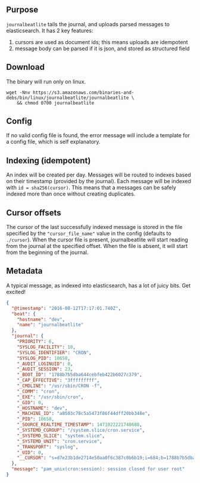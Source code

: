 Purpose
---
`journalbeatlite` tails the journal, and uploads parsed messages to elasticsearch. It has 2 key features:

1. cursors are used as document ids; this means uploads are idempotent
2. message body can be parsed if it is json, and stored as structured field

Download
---
The binary will run only on linux.

```shell
wget -Nnv https://s3.amazonaws.com/binaries-and-debs/bin/linux/journalbeatlite/journalbeatlite \
	&& chmod 0700 journalbeatlite
```

Config
---
If no valid config file is found, the error message will include a template for a config file, which is self explanatory.

Indexing (idempotent)
---
An index will be created per day. Messages will be routed to indexes based on their timestamp (provided by the journal). Each message will be indexed with `id = sha256(cursor)`. This means that a messages can be safely indexed more than once without creating duplicates.

Cursor offsets
---
The cursor of the last successfully indexed message is stored in the file specified by the `"cursor_file_name"` value in the config (defaults to `./cursor`). When the cursor file is present, journalbeatlite will start reading from the journal at the specified offset. When the file is absent, it will start from the beginning of the journal. 

Metadata
---
A typical message, as indexed into elasticsearch, has a lot of juicy bits. Get excited!

```json
{
  "@timestamp": "2016-08-12T17:17:01.740Z",
  "beat": {
    "hostname": "dev",
    "name": "journalbeatlite"
  },
  "journal": {
    "PRIORITY": 6,
    "SYSLOG_FACILITY": 10,
    "SYSLOG_IDENTIFIER": "CRON",
    "SYSLOG_PID": 10658,
    "_AUDIT_LOGINUID": 0,
    "_AUDIT_SESSION": 23,
    "_BOOT_ID": "1788b7b5dba644cebfeb422b6027c379",
    "_CAP_EFFECTIVE": "3fffffffff",
    "_CMDLINE": "/usr/sbin/CRON -f",
    "_COMM": "cron",
    "_EXE": "/usr/sbin/cron",
    "_GID": 0,
    "_HOSTNAME": "dev",
    "_MACHINE_ID": "a8503c78c5a5473f86f44dff20bb348e",
    "_PID": 10658,
    "_SOURCE_REALTIME_TIMESTAMP": 1471022221740688,
    "_SYSTEMD_CGROUP": "/system.slice/cron.service",
    "_SYSTEMD_SLICE": "system.slice",
    "_SYSTEMD_UNIT": "cron.service",
    "_TRANSPORT": "syslog",
    "_UID": 0,
    "__CURSOR": "s=d7e23b1de2714e50aa0f6c387c0b6b19;i=684;b=1788b7b5dba644cebfeb422b6027c379;m=9d34c4ac5;t=539e30cfbcaea;x=9df82c74cc53b0f8"
  },
  "message": "pam_unix(cron:session): session closed for user root"
}
```
